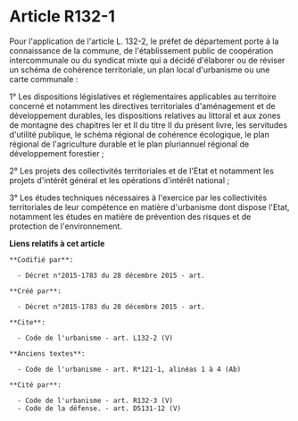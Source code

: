 # Article R132-1

Pour l'application de l'article L. 132-2, le préfet de département porte à la connaissance de la commune, de l'établissement
public de coopération intercommunale ou du syndicat mixte qui a décidé d'élaborer ou de réviser un schéma de cohérence
territoriale, un plan local d'urbanisme ou une carte communale : 

1° Les dispositions législatives et réglementaires applicables au territoire concerné et notamment les directives
territoriales d'aménagement et de développement durables, les dispositions relatives au littoral et aux zones de montagne des
chapitres Ier et II du titre II du présent livre, les servitudes d'utilité publique, le schéma régional de cohérence
écologique, le plan régional de l'agriculture durable et le plan pluriannuel régional de développement forestier ; 

2° Les projets des collectivités territoriales et de l'Etat et notamment les projets d'intérêt général et les opérations
d'intérêt national ; 

3° Les études techniques nécessaires à l'exercice par les collectivités territoriales de leur compétence en matière
d'urbanisme dont dispose l'Etat, notamment les études en matière de prévention des risques et de protection de
l'environnement.

**Liens relatifs à cet article**

	**Codifié par**:

	  - Décret n°2015-1783 du 28 décembre 2015 - art.

	**Créé par**:

	  - Décret n°2015-1783 du 28 décembre 2015 - art.

	**Cite**:

	  - Code de l'urbanisme - art. L132-2 (V)

	**Anciens textes**:

	  - Code de l'urbanisme - art. R*121-1, alinéas 1 à 4 (Ab)

	**Cité par**:

	  - Code de l'urbanisme - art. R132-3 (V)
	  - Code de la défense. - art. D5131-12 (V)
